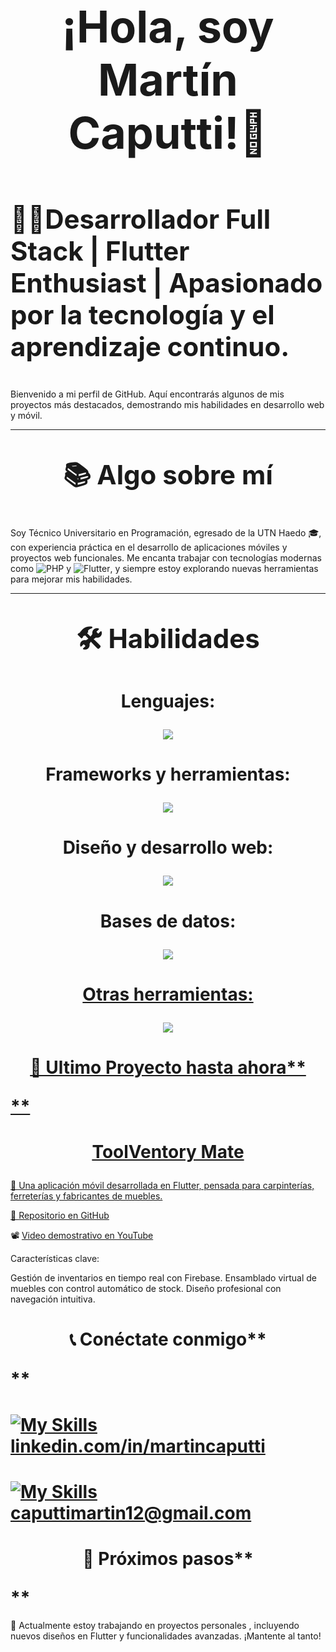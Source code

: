 # **<span style="font-size: 2.5em;"><p align="center">¡Hola, soy Martín Caputti!👋</p> </span>**

# **<span style="font-size: 1.5em;">👨‍💻**Desarrollador Full Stack | Flutter Enthusiast | Apasionado por la tecnología y el aprendizaje continuo.**</p></span>**

Bienvenido a mi perfil de GitHub. Aquí encontrarás algunos de mis proyectos más destacados, demostrando mis habilidades en desarrollo web y móvil.

---

# **<span style="font-size: 1.5em;"><p align="center">📚 **Algo sobre mí**</p></span>**


Soy Técnico Universitario en Programación, egresado de la UTN Haedo 🎓, con experiencia práctica en el desarrollo de aplicaciones móviles y proyectos web funcionales. Me encanta trabajar con tecnologías modernas como ![PHP](https://img.shields.io/badge/php-%23777BB4.svg?style=for-the-badge&logo=php&logoColor=white) y ![Flutter](https://img.shields.io/badge/Flutter-%2302569B.svg?style=for-the-badge&logo=Flutter&logoColor=white), y siempre estoy explorando nuevas herramientas para mejorar mis habilidades.

---

# <span style="font-size: 1.5em;"><p align="center">🛠️ **Habilidades**</p></span>

# <span style="font-size: 1.0em;"><p align="center">Lenguajes: </p></span>
<p align="center">
  <a href="https://skillicons.dev">
     <img src="https://skillicons.dev/icons?i=java,js,php,dart,c,cpp,cs,dotnet" />
  </a>
</p>

# <span style="font-size: 1.0em;"><p align="center">Frameworks y herramientas: </p></span>
<p align="center">
  <a href="https://skillicons.dev">
     <img src="https://skillicons.dev/icons?i=react,flutter,nodejs,firebase" />
  </a>
</p>

# <span style="font-size: 1.0em;"><p align="center">Diseño y desarrollo web: </p></span>
<p align="center">
  <a href="https://skillicons.dev">
      <img src="https://skillicons.dev/icons?i=html,css,js,netlify" />
  </a>
</p>

# <span style="font-size: 1.0em;"><p align="center">Bases de datos: </p></span>
<p align="center">
  <a href="https://skillicons.dev">
     <img src="https://skillicons.dev/icons?i=firebase,mysql" />
</p>


# <span style="font-size: 1.0em;"><p align="center">Otras herramientas: </p></span>
<p align="center">
  <a href="https://skillicons.dev">
    <img src="https://skillicons.dev/icons?i=git,github,wordpress,vscode,powershell,discord" />
</p>


# **<span style="font-size: 1.5em;"><p align="center">**📂 Ultimo Proyecto hasta ahora**</p></span>**

# **<span style="font-size: 1.0em;"><p align="center">**ToolVentory Mate**</p></span>**

🎯 Una aplicación móvil desarrollada en Flutter, pensada para carpinterías, ferreterías y fabricantes de muebles.

🔗 [Repositorio en GitHub](https://github.com/MartinCaputti/toolventory_mate)

📽️ [Video demostrativo en YouTube](https://www.youtube.com/watch?v=ngrlYPL2yy4&ab_channel=Mart%C3%ADnCaputti)

Características clave:

Gestión de inventarios en tiempo real con Firebase.
Ensamblado virtual de muebles con control automático de stock.
Diseño profesional con navegación intuitiva.

# **<span style="font-size: 1.5em;"><p align="center">**📞 Conéctate conmigo**</p></span>**

# [![My Skills](https://skillicons.dev/icons?i=linkedin&perline=3)](https://skillicons.dev) <span style="font-size: 1.0em;">[linkedin.com/in/martincaputti](https://www.linkedin.com/in/martin-caputti-950806b5/)</span>
# [![My Skills](https://skillicons.dev/icons?i=gmail&perline=3)](https://skillicons.dev) <span style="font-size: 1.0em;">[caputtimartin12@gmail.com](https://gmail.com/)</span>




# **<span style="font-size: 1.5em;"><p align="center">**🎯 Próximos pasos**</p></span>**
🌱 Actualmente estoy trabajando en proyectos personales , incluyendo nuevos diseños en Flutter y funcionalidades avanzadas. ¡Mantente al tanto!
